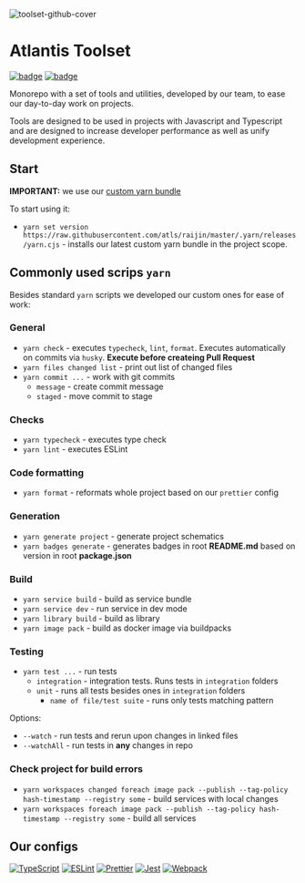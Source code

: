 ![toolset-github-cover](https://user-images.githubusercontent.com/102182195/234980835-78ed0fdb-c692-4b0e-ac95-b46c8cbd17a4.png)

# Atlantis Toolset

[//]: # 'VERSIONS'

[<img src="https://img.shields.io/static/v1?style=for-the-badge&label=%40atls%2Fcode-service&message=1.0.0&labelColor=ECEEF5&color=D7DCEB" alt='badge'>](https://npmjs.com/package/@atls/code-service) [<img src="https://img.shields.io/static/v1?style=for-the-badge&label=%40atls%2Fschematics&message=1.0.0&labelColor=ECEEF5&color=D7DCEB" alt='badge'>](https://npmjs.com/package/@atls/schematics)

Monorepo with a set of tools and utilities, developed by our team, to ease our day-to-day work on projects.

Tools are designed to be used in projects with Javascript and Typescript and are designed to increase developer performance as well as unify development experience.

## Start

**IMPORTANT:** we use our [custom yarn bundle](https://yarnpkg.com/builder/cli/build/bundle)

To start using it:

- `yarn set version https://raw.githubusercontent.com/atls/raijin/master/.yarn/releases/yarn.cjs` - installs our latest custom yarn bundle in the project scope.

## Commonly used scrips `yarn`

Besides standard `yarn` scripts we developed our custom ones for ease of work:

### General

- `yarn check` - executes `typecheck`, `lint`, `format`. Executes automatically on commits via `husky`. <span style="font-weight: bold">Execute before createing Pull Request</span>
- `yarn files changed list` - print out list of changed files
- `yarn commit ...` - work with git commits
  - `message` - create commit message
  - `staged` - move commit to stage

### Checks

- `yarn typecheck` - executes type check
- `yarn lint` - executes ESLint

### Code formatting

- `yarn format` - reformats whole project based on our `prettier` config

### Generation

- `yarn generate project` - generate project schematics
- `yarn badges generate` - generates badges in root **README.md** based on version in root **package.json**

### Build

- `yarn service build` - build as service bundle
- `yarn service dev` - run service in dev mode
- `yarn library build` - build as library
- `yarn image pack` - build as docker image via buildpacks

### Testing

- `yarn test ...` - run tests
  - `integration` - integration tests. Runs tests in `integration` folders
  - `unit` - runs all tests besides ones in `integration` folders
    - `name of file/test suite` - runs only tests matching pattern

Options:

- `--watch` - run tests and rerun upon changes in linked files
- `--watchAll` - run tests in **any** changes in repo

### Check project for build errors

- `yarn workspaces changed foreach image pack --publish --tag-policy hash-timestamp --registry some` - build services with local changes
- `yarn workspaces foreach image pack --publish --tag-policy hash-timestamp --registry some` - build all services

## Our configs

[![TypeScript](https://img.shields.io/badge/TypeScript-007ACC?style=for-the-badge&logo=typescript&logoColor=white)](https://github.com/atls/tools/blob/557cd9458c527b060e02316bc35469e208a800f2/config/typescript/src/index.ts)
[![ESLint](https://img.shields.io/badge/ESLint-4B3263?style=for-the-badge&logo=eslint&logoColor=white)](https://github.com/atls/tools/blob/557cd9458c527b060e02316bc35469e208a800f2/config/eslint/src/index.ts)
[![Prettier](https://img.shields.io/badge/prettier-1A2C34?style=for-the-badge&logo=prettier&logoColor=F7BA3E)](https://github.com/atls/tools/blob/557cd9458c527b060e02316bc35469e208a800f2/config/prettier/src/index.ts)
[![Jest](https://img.shields.io/badge/-jest-%23C21325?style=for-the-badge&logo=jest&logoColor=white)](https://github.com/atls/tools/blob/557cd9458c527b060e02316bc35469e208a800f2/config/jest/src/index.ts)
[![Webpack](https://img.shields.io/badge/webpack-%238DD6F9.svg?style=for-the-badge&logo=webpack&logoColor=black)](https://github.com/atls/tools/blob/8537e2f78ca5a2bd925548efce21a2d5c4800543/code/code-service/src/webpack.config.ts)
